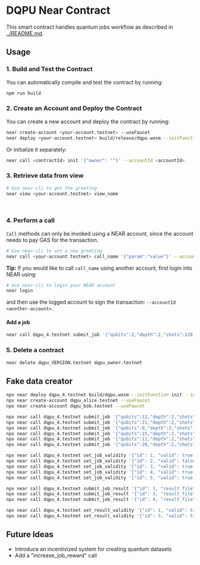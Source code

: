 # DQPU Near Contract

This smart contract handles quantum jobs workflow as described in [../README.md](../README.md).


## Usage

### 1. Build and Test the Contract
You can automatically compile and test the contract by running:

```bash
npm run build
```

### 2. Create an Account and Deploy the Contract
You can create a new account and deploy the contract by running:

```bash
near create-account <your-account.testnet> --useFaucet
near deploy <your-account.testnet> build/release/dqpu.wasm --initFunction init --initArgs '{"owner": "dqpu_owner.testnet"}'
```

Or initialize it separately:

```bash
near call <contractId> init '{"owner": ""}' --accountId <accountId>
```

### 3. Retrieve data from view

```bash
# Use near-cli to get the greeting
near view <your-account.testnet> view_name
```

<br />

### 4. Perform a call

`Call` methods can only be invoked using a NEAR account, since the account needs to pay GAS for the transaction.

```bash
# Use near-cli to set a new greeting
near call <your-account.testnet> call_name '{"param":"value"}' --accountId <your-account.testnet>
```

**Tip:** If you would like to call `call_name` using another account, first login into NEAR using:

```bash
# Use near-cli to login your NEAR account
near login
```

and then use the logged account to sign the transaction: `--accountId <another-account>`.


#### Add a job

```bash
near call dqpu_4.testnet submit_job '{"qubits":2,"depth":2,"shots":128,"job_file": "ttt"}' --accountId dqpu_owner.testnet --deposit 1
```


### 5. Delete a contract

```bash
near delete dqpu_VERSION.testnet dqpu_owner.testnet
```


## Fake data creator

```bash
npx near deploy dqpu_4.testnet build/dqpu.wasm --initFunction init --initArgs '{"owner":"dqpu_owner.testnet"}'
npx near create-account dqpu_alice.testnet --useFaucet
npx near create-account dqpu_bob.testnet --useFaucet
```

```bash
npx near call dqpu_4.testnet submit_job '{"qubits":12,"depth":2,"shots":128,"job_file": "ttt"}' --accountId dqpu_alice.testnet --amount 0.001
npx near call dqpu_4.testnet submit_job '{"qubits":21,"depth":2,"shots":1024,"job_file": "ttt"}' --accountId dqpu_alice.testnet --amount 0.003
npx near call dqpu_4.testnet submit_job '{"qubits":8,"depth":2,"shots":512,"job_file": "ttt"}' --accountId dqpu_alice.testnet --amount 0.0013
npx near call dqpu_4.testnet submit_job '{"qubits":15,"depth":2,"shots":1024,"job_file": "ttt"}' --accountId dqpu_alice.testnet --amount 0.001
npx near call dqpu_4.testnet submit_job '{"qubits":11,"depth":2,"shots":1024,"job_file": "ttt"}' --accountId dqpu_alice.testnet --amount 0.001
npx near call dqpu_4.testnet submit_job '{"qubits":26,"depth":2,"shots":1024,"job_file": "ttt"}' --accountId dqpu_alice.testnet --amount 0.008
```

```bash
npx near call dqpu_4.testnet set_job_validity '{"id": 1, "valid": true, "trapped_file": "tt"}' --accountId dqpu_owner.testnet
npx near call dqpu_4.testnet set_job_validity '{"id": 2, "valid": false}' --accountId dqpu_owner.testnet
npx near call dqpu_4.testnet set_job_validity '{"id": 3, "valid": true, "trapped_file": "tt"}' --accountId dqpu_owner.testnet
npx near call dqpu_4.testnet set_job_validity '{"id": 4, "valid": true, "trapped_file": "tt"}' --accountId dqpu_owner.testnet
npx near call dqpu_4.testnet set_job_validity '{"id": 5, "valid": true, "trapped_file": "tt"}' --accountId dqpu_owner.testnet
```

```bash
npx near call dqpu_4.testnet submit_job_result '{"id": 1, "result_file": "ttr"}' --accountId dqpu_bob.testnet --amount 0.0002
npx near call dqpu_4.testnet submit_job_result '{"id": 3, "result_file": "ttr"}' --accountId dqpu_bob.testnet --amount 0.0002
npx near call dqpu_4.testnet submit_job_result '{"id": 4, "result_file": "ttr"}' --accountId dqpu_bob.testnet --amount 0.0002
```


```bash
npx near call dqpu_4.testnet set_result_validity '{"id": 1, "valid": true}' --accountId dqpu_owner.testnet 
npx near call dqpu_4.testnet set_result_validity '{"id": 3, "valid": true}' --accountId dqpu_owner.testnet
```






## Future Ideas

- Introduce an incentivized system for creating quantum datasets
- Add a "increase_job_reward" call